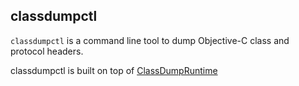 ## classdumpctl

`classdumpctl` is a command line tool to dump Objective-C class and protocol headers.

classdumpctl is built on top of [ClassDumpRuntime](https://github.com/leptos-null/ClassDumpRuntime)
